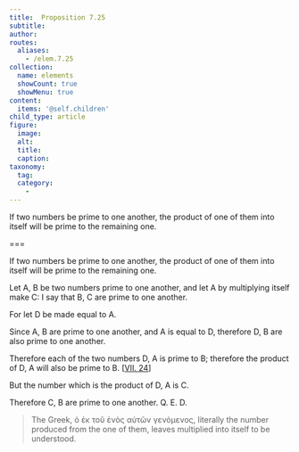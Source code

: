 ```yaml
---
title:  Proposition 7.25
subtitle: 
author:
routes:
  aliases:
    - /elem.7.25
collection:
  name: elements
  showCount: true
  showMenu: true
content:
  items: '@self.children'
child_type: article
figure:
  image:
  alt:
  title:
  caption:
taxonomy:
  tag:
  category:
    - 
---
```


<p>
       <hi rend="ital">If two numbers be prime to one another, the product of one of them into itself will be prime to the remaining one.</hi>
      </p>

===

<p>
       <span class="ital">If two numbers be prime to one another, the product of one of them into itself will be prime to the remaining one.</span>
      </p>

<p>Let <span class="ital">A</span>, <span class="ital">B</span> be two numbers prime to one another, and let <span class="ital">A</span> by multiplying itself make <span class="ital">C</span>: I say that <span class="ital">B</span>, <span class="ital">C</span> are prime to one another. </p>

<p>For let <span class="ital">D</span> be made equal to <span class="ital">A</span>. </p>

<p>Since <span class="ital">A</span>, <span class="ital">B</span> are prime to one another, and <span class="ital">A</span> is equal to <span class="ital">D</span>, therefore <span class="ital">D</span>, <span class="ital">B</span> are also prime to one another. 
      </p>

<p>Therefore each of the two numbers <span class="ital">D</span>, <span class="ital">A</span> is prime to <span class="ital">B</span>; therefore the product of <span class="ital">D</span>, <span class="ital">A</span> will also be prime to <span class="ital">B</span>. [<a href="/elem.7.24">VII. 24</a>] <pb n="327"/></p>

<p>But the number which is the product of <span class="ital">D</span>, <span class="ital">A</span> is <span class="ital">C</span>. </p>

<p>Therefore <span class="ital">C</span>, <span class="ital">B</span> are prime to one another. Q. E. D.
<blockquote n="1. the product of one of them into itself." class="crit" place="unspecified" anchored="yes">The Greek, <foreign lang="greek">ὁ ἐκ τοῦ ἑνὸς αὐτῶν γενόμενος</foreign>, literally <quote>the number produced from the one of them,</quote>
 leaves <quote>multiplied into itself</quote>
 to be understood.</blockquote></p>
